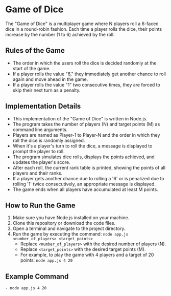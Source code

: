 # Game of Dice

The "Game of Dice" is a multiplayer game where N players roll a 6-faced dice in a round-robin fashion. Each time a player rolls the dice, their points increase by the number (1 to 6) achieved by the roll.

## Rules of the Game

- The order in which the users roll the dice is decided randomly at the start of the game.
- If a player rolls the value "6," they immediately get another chance to roll again and move ahead in the game.
- If a player rolls the value "1" two consecutive times, they are forced to skip their next turn as a penalty.

## Implementation Details

- This implementation of the "Game of Dice" is written in Node.js.
- The program takes the number of players (N) and target points (M) as command line arguments.
- Players are named as Player-1 to Player-N and the order in which they roll the dice is randomly assigned.
- When it's a player's turn to roll the dice, a message is displayed to prompt the player to roll.
- The program simulates dice rolls, displays the points achieved, and updates the player's score.
- After each roll, the current rank table is printed, showing the points of all players and their ranks.
- If a player gets another chance due to rolling a '6' or is penalized due to rolling '1' twice consecutively, an appropriate message is displayed.
- The game ends when all players have accumulated at least M points.

## How to Run the Game

1. Make sure you have Node.js installed on your machine.
2. Clone this repository or download the code files.
3. Open a terminal and navigate to the project directory.
4. Run the game by executing the command: `node app.js <number_of_players> <target_points>`
   - Replace `<number_of_players>` with the desired number of players (N).
   - Replace `<target_points>` with the desired target points (M).
   - For example, to play the game with 4 players and a target of 20 points: `node app.js 4 20`

## Example Command
    - node app.js 4 20